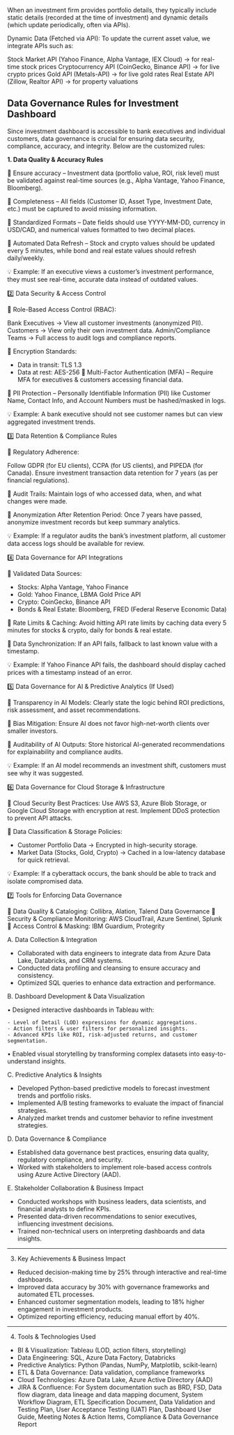 When an investment firm provides portfolio details, they typically include static details (recorded at the time of investment) and dynamic details (which update periodically, often via APIs).

Dynamic Data (Fetched via API): 
To update the current asset value, we integrate APIs such as:

Stock Market API (Yahoo Finance, Alpha Vantage, IEX Cloud) → for real-time stock prices
Cryptocurrency API (CoinGecko, Binance API) → for live crypto prices
Gold API (Metals-API) → for live gold rates
Real Estate API (Zillow, Realtor API) → for property valuations

## Data Governance Rules for Investment Dashboard
Since investment dashboard is accessible to bank executives and individual customers, data governance is crucial for ensuring data security, compliance, accuracy, and integrity. Below are the customized rules:

**1. Data Quality & Accuracy Rules**

🔹 Ensure accuracy – Investment data (portfolio value, ROI, risk level) must be validated against real-time sources (e.g., Alpha Vantage, Yahoo Finance, Bloomberg).

🔹 Completeness – All fields (Customer ID, Asset Type, Investment Date, etc.) must be captured to avoid missing information.

🔹 Standardized Formats – Date fields should use YYYY-MM-DD, currency in USD/CAD, and numerical values formatted to two decimal places.

🔹 Automated Data Refresh – Stock and crypto values should be updated every 5 minutes, while bond and real estate values should refresh daily/weekly.

💡 Example: If an executive views a customer’s investment performance, they must see real-time, accurate data instead of outdated values.

2️⃣ Data Security & Access Control

🔹 Role-Based Access Control (RBAC):

Bank Executives → View all customer investments (anonymized PII).
Customers → View only their own investment data.
Admin/Compliance Teams → Full access to audit logs and compliance reports.

🔹 Encryption Standards:
  -  Data in transit: TLS 1.3
  -  Data at rest: AES-256
🔹 Multi-Factor Authentication (MFA) – Require MFA for executives & customers accessing financial data.

🔹 PII Protection – Personally Identifiable Information (PII) like Customer Name, Contact Info, and Account Numbers must be hashed/masked in logs.

💡 Example: A bank executive should not see customer names but can view aggregated investment trends.

3️⃣ Data Retention & Compliance Rules

🔹 Regulatory Adherence:

Follow GDPR (for EU clients), CCPA (for US clients), and PIPEDA (for Canada).
Ensure investment transaction data retention for 7 years (as per financial regulations).

🔹 Audit Trails: Maintain logs of who accessed data, when, and what changes were made.

🔹 Anonymization After Retention Period: Once 7 years have passed, anonymize investment records but keep summary analytics.

💡 Example: If a regulator audits the bank’s investment platform, all customer data access logs should be available for review.

4️⃣ Data Governance for API Integrations

🔹 Validated Data Sources:

  - Stocks: Alpha Vantage, Yahoo Finance
  - Gold: Yahoo Finance, LBMA Gold Price API
  - Crypto: CoinGecko, Binance API
  - Bonds & Real Estate: Bloomberg, FRED (Federal Reserve Economic Data)
    
🔹 Rate Limits & Caching:
Avoid hitting API rate limits by caching data every 5 minutes for stocks & crypto, daily for bonds & real estate.

🔹 Data Synchronization:
If an API fails, fallback to last known value with a timestamp.

💡 Example: If Yahoo Finance API fails, the dashboard should display cached prices with a timestamp instead of an error.

5️⃣ Data Governance for AI & Predictive Analytics (If Used)

🔹 Transparency in AI Models:
Clearly state the logic behind ROI predictions, risk assessment, and asset recommendations.

🔹 Bias Mitigation:
Ensure AI does not favor high-net-worth clients over smaller investors.

🔹 Auditability of AI Outputs:
Store historical AI-generated recommendations for explainability and compliance audits.

💡 Example: If an AI model recommends an investment shift, customers must see why it was suggested.

6️⃣ Data Governance for Cloud Storage & Infrastructure

🔹 Cloud Security Best Practices:
Use AWS S3, Azure Blob Storage, or Google Cloud Storage with encryption at rest.
Implement DDoS protection to prevent API attacks.

🔹 Data Classification & Storage Policies:
   - Customer Portfolio Data → Encrypted in high-security storage.
   - Market Data (Stocks, Gold, Crypto) → Cached in a low-latency database for quick retrieval.

💡 Example: If a cyberattack occurs, the bank should be able to track and isolate compromised data.

7️⃣ Tools for Enforcing Data Governance

📌 Data Quality & Cataloging:
Collibra, Alation, Talend Data Governance
📌 Security & Compliance Monitoring:
AWS CloudTrail, Azure Sentinel, Splunk
📌 Access Control & Masking:
IBM Guardium, Protegrity



A. Data Collection & Integration

-	Collaborated with data engineers to integrate data from Azure Data Lake, Databricks, and CRM systems.
-	Conducted data profiling and cleansing to ensure accuracy and consistency.
-	Optimized SQL queries to enhance data extraction and performance.

B. Dashboard Development & Data Visualization

•	Designed interactive dashboards in Tableau with:

    - Level of Detail (LOD) expressions for dynamic aggregations.
    - Action filters & user filters for personalized insights.
    - Advanced KPIs like ROI, risk-adjusted returns, and customer segmentation.
    
•	Enabled visual storytelling by transforming complex datasets into easy-to-understand insights.

C. Predictive Analytics & Insights

- 	Developed Python-based predictive models to forecast investment trends and portfolio risks.
- 	Implemented A/B testing frameworks to evaluate the impact of financial strategies.
- 	Analyzed market trends and customer behavior to refine investment strategies.

D. Data Governance & Compliance

-	Established data governance best practices, ensuring data quality, regulatory compliance, and security.
-	Worked with stakeholders to implement role-based access controls using Azure Active Directory (AAD).

E. Stakeholder Collaboration & Business Impact

-	Conducted workshops with business leaders, data scientists, and financial analysts to define KPIs.
-	Presented data-driven recommendations to senior executives, influencing investment decisions.
-	Trained non-technical users on interpreting dashboards and data insights.
________________________________________
3. Key Achievements & Business Impact
   
* Reduced decision-making time by 25% through interactive and real-time dashboards.
* Improved data accuracy by 30% with governance frameworks and automated ETL processes.
* Enhanced customer segmentation models, leading to 18% higher engagement in investment products.
* Optimized reporting efficiency, reducing manual effort by 40%.
________________________________________
4. Tools & Technologies Used
   
-	BI & Visualization: Tableau (LOD, action filters, storytelling)
-	Data Engineering: SQL, Azure Data Factory, Databricks
-	Predictive Analytics: Python (Pandas, NumPy, Matplotlib, scikit-learn)
-	ETL & Data Governance: Data validation, compliance frameworks
-	Cloud Technologies: Azure Data Lake, Azure Active Directory (AAD)
-	JIRA & Confluence: For System documentation such as BRD, FSD, Data flow diagram, data lineage and data mapping document, System Workflow Diagram, ETL Specification Document, Data Validation and Testing Plan, User Acceptance Testing (UAT) Plan, Dashboard User Guide, Meeting Notes & Action Items, Compliance & Data Governance Report	 

